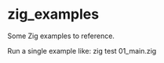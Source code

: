 # zig_examples
Some Zig examples to reference.

Run a single example like:
    zig test 01_main.zig

